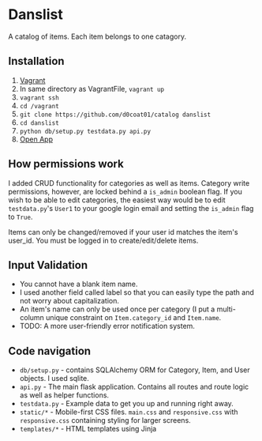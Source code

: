 # Danslist

A catalog of items. Each item belongs to one catagory.

## Installation
1. [Vagrant](https://www.vagrantup.com/)
2. In same directory as VagrantFile, `vagrant up`
3. `vagrant ssh`
4. `cd /vagrant`
5. `git clone https://github.com/d0coat01/catalog danslist`
6. `cd danslist`
7. `python db/setup.py testdata.py api.py`
8. [Open App](http://localhost:5000/)

## How permissions work
I added CRUD functionality for categories as well as items. Category write permissions, however, are locked behind a `is_admin` boolean flag. If you wish to be able to edit categories, the easiest way would be to edit `testdata.py`'s `User1` to your google login email and setting the `is_admin` flag to `True`.

Items can only be changed/removed if your user id matches the item's user_id. You must be logged in to create/edit/delete items.

## Input Validation
* You cannot have a blank item name.
* I used another field called label so that you can easily type the path and not worry about capitalization.
* An item's name can only be used once per category (I put a multi-column unique constraint on `Item.category_id` and `Item.name`.
* TODO: A more user-friendly error notification system.

## Code navigation

* `db/setup.py` - contains SQLAlchemy ORM for Category, Item, and User objects. I used sqlite.
* `api.py` - The main flask application. Contains all routes and route logic as well as helper functions.
* `testdata.py` - Example data to get you up and running right away.
* `static/*` - Mobile-first CSS files. `main.css` and `responsive.css` with `responsive.css` containing styling for larger screens.
* `templates/*` - HTML templates using Jinja
